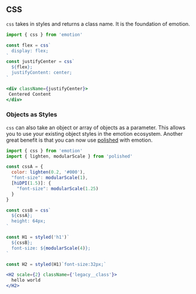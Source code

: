 ## CSS

`css` takes in styles and returns a class name. It is the foundation of emotion.

```jsx
import { css } from 'emotion'

const flex = css`
  display: flex;
`
const justifyCenter = css`
  ${flex};
  justifyContent: center;
`

<div className={justifyCenter}>
 Centered Content
</div>
```

### Objects as Styles

`css` can also take an object or array of objects as a parameter.
This allows you to use your existing object styles in the emotion ecosystem.
Another great benefit is that you can now use [polished](https://polished.js.org/) with emotion.

```jsx harmony
import { css } from 'emotion'
import { lighten, modularScale } from 'polished'

const cssA = {
  color: lighten(0.2, '#000'),
  "font-size": modularScale(1),
  [hiDPI(1.5)]: {
    "font-size": modularScale(1.25)
  }
}

const cssB = css`
  ${cssA};
  height: 64px;
`

const H1 = styled('h1')`
  ${cssB};
  font-size: ${modularScale(4)};
`

const H2 = styled(H1)`font-size:32px;`

<H2 scale={2} className={'legacy__class'}>
  hello world
</H2>
```